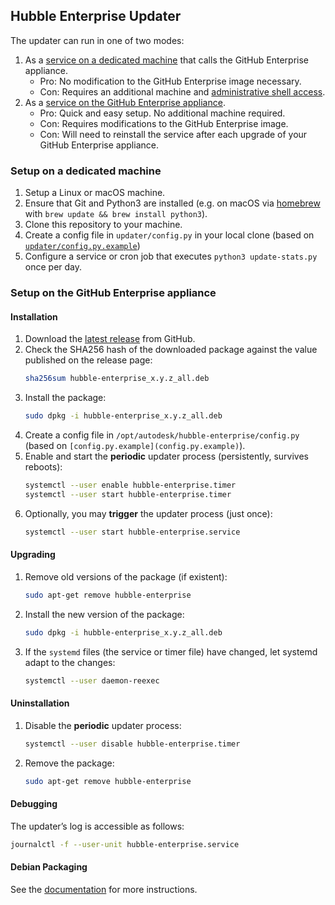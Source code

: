 ## Hubble Enterprise Updater

The updater can run in one of two modes:
1. As a [service on a dedicated machine](README.md#service-on-a-dedicated-machine) that calls the GitHub Enterprise appliance.
	* Pro: No modification to the GitHub Enterprise image necessary.
	* Con: Requires an additional machine and [administrative shell access](https://help.github.com/enterprise/2.11/admin/guides/installation/administrative-shell-ssh-access/).
1. As a [service on the GitHub Enterprise appliance](README.md#service-on-the-github-enterprise-appliance).  
	* Pro: Quick and easy setup. No additional machine required.  
	* Con: Requires modifications to the GitHub Enterprise image.
	* Con: Will need to reinstall the service after each upgrade of your GitHub Enterprise appliance.


### Setup on a dedicated machine

1. Setup a Linux or macOS machine.
1. Ensure that Git and Python3 are installed (e.g. on macOS via [homebrew](https://brew.sh/) with `brew update && brew install python3`).
1. Clone this repository to your machine.
1. Create a config file in `updater/config.py` in your local clone (based on [`updater/config.py.example`](config.py.example))
1. Configure a service or cron job that executes `python3 update-stats.py` once per day.


### Setup on the GitHub Enterprise appliance

#### Installation
1. Download the [latest release](https://github.com/Autodesk/hubble/releases/latest) from GitHub.
1. Check the SHA256 hash of the downloaded package against the value published on the release page:
	```sh
	sha256sum hubble-enterprise_x.y.z_all.deb
	```
1. Install the package:
	```sh
	sudo dpkg -i hubble-enterprise_x.y.z_all.deb
	```
1. Create a config file in `/opt/autodesk/hubble-enterprise/config.py` (based on `[config.py.example](config.py.example)`).
1. Enable and start the **periodic** updater process (persistently, survives reboots):
	```sh
	systemctl --user enable hubble-enterprise.timer
	systemctl --user start hubble-enterprise.timer
	```
1. Optionally, you may **trigger** the updater process (just once):
	```sh
	systemctl --user start hubble-enterprise.service
	```

#### Upgrading

1. Remove old versions of the package (if existent):
	```sh
	sudo apt-get remove hubble-enterprise
	```
1. Install the new version of the package:
	```sh
	sudo dpkg -i hubble-enterprise_x.y.z_all.deb
	```
1. If the `systemd` files (the service or timer file) have changed, let systemd adapt to the changes:
	```sh
	systemctl --user daemon-reexec
	```

#### Uninstallation

1. Disable the **periodic** updater process:
	```sh
	systemctl --user disable hubble-enterprise.timer
	```
1. Remove the package:
	```sh
	sudo apt-get remove hubble-enterprise
	```

#### Debugging

The updater’s log is accessible as follows:
```sh
journalctl -f --user-unit hubble-enterprise.service
```

#### Debian Packaging

See the [documentation](packaging/debian) for more instructions.
